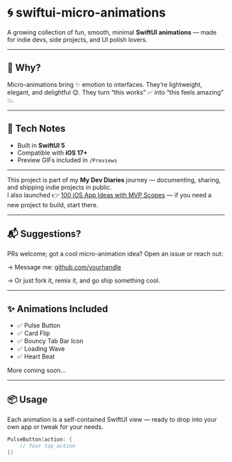 # 🌀 swiftui-micro-animations

A growing collection of fun, smooth, minimal **SwiftUI animations** — made for indie devs, side projects, and UI polish lovers.

---

## 🧠 Why?

Micro-animations bring ✨ emotion to interfaces.
They’re lightweight, elegant, and delightful 😌.
They turn “this works” ✅ into “this feels amazing” 💥.

---

## 🔧 Tech Notes

- Built in **SwiftUI 5**
- Compatible with **iOS 17+**
- Preview GIFs included in `/Previews`

---

This project is part of my **My Dev Diaries** journey — documenting, sharing, and shipping indie projects in public.  
I also launched 👉 [100 iOS App Ideas with MVP Scopes](https://heeydurh.gumroad.com/l/hwfkko) — if you need a new project to build, start there.

---

## 📬 Suggestions?

PRs welcome; got a cool micro-animation idea? Open an issue or reach out:

→ Message me: [github.com/yourhandle](https://github.com/yourhandle) 

→ Or just fork it, remix it, and go ship something cool.

---

## ✨ Animations Included

- ✅ Pulse Button  
- ✅ Card Flip  
- ✅ Bouncy Tab Bar Icon  
- ✅ Loading Wave  
- ✅ Heart Beat  

More coming soon...

---

## 📦 Usage

Each animation is a self-contained SwiftUI view — ready to drop into your own app or tweak for your needs.

```swift
PulseButton(action: {
    // Your tap action
})
